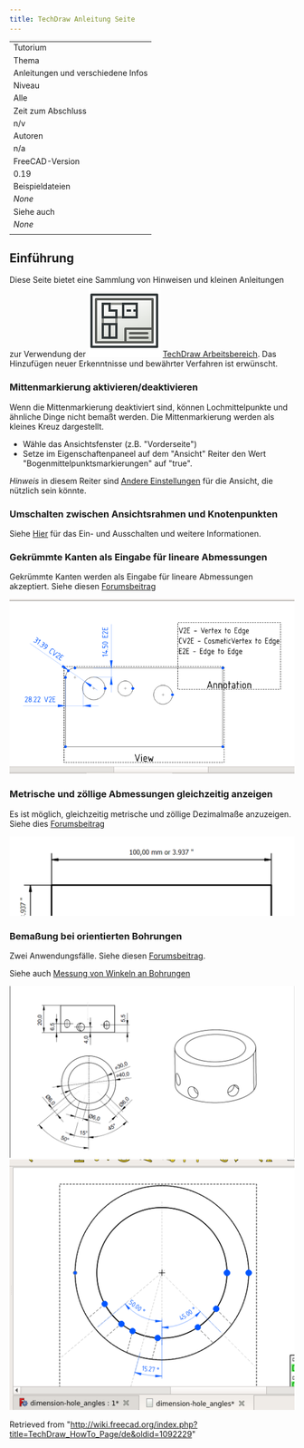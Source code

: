 ```yaml
---
title: TechDraw Anleitung Seite
---
```


|                                    |
| ---------------------------------- |
| Tutorium                           |
| Thema                              |
| Anleitungen und verschiedene Infos |
| Niveau                             |
| Alle                               |
| Zeit zum Abschluss                 |
| n/v                                |
| Autoren                            |
| n/a                                |
| FreeCAD-Version                    |
| 0.19                               |
| Beispieldateien                    |
| _None_                             |
| Siehe auch                         |
| _None_                             |
|                                    |

## Einführung

Diese Seite bietet eine Sammlung von Hinweisen und kleinen Anleitungen zur Verwendung der
![](/src/assets/images/Workbench_TechDraw.svg) [TechDraw Arbeitsbereich](/TechDraw_Workbench/de "TechDraw Workbench/de"). Das Hinzufügen neuer Erkenntnisse und bewährter Verfahren ist erwünscht.

### Mittenmarkierung aktivieren/deaktivieren

Wenn die Mittenmarkierung deaktiviert sind, können Lochmittelpunkte und ähnliche Dinge nicht bemaßt werden. Die Mittenmarkierung werden als kleines Kreuz dargestellt.

- Wähle das Ansichtsfenster (z.B. "Vorderseite")
- Setze im Eigenschaftenpaneel auf dem "Ansicht" Reiter den Wert "Bogenmittelpunktsmarkierungen" auf "true".

_Hinweis_ in diesem Reiter sind [Andere Einstellungen](/TechDraw_View#Properties/de "TechDraw View") für die Ansicht, die nützlich sein könnte.

### Umschalten zwischen Ansichtsrahmen und Knotenpunkten

Siehe [Hier](/TechDraw_ToggleFrame/de "TechDraw ToggleFrame/de") für das Ein- und Ausschalten und weitere Informationen.

### Gekrümmte Kanten als Eingabe für lineare Abmessungen

Gekrümmte Kanten werden als Eingabe für lineare Abmessungen akzeptiert. Siehe diesen [Forumsbeitrag](https://forum.freecadweb.org/viewtopic.php?f=35&t=49719&start=30)

![](/src/assets/images/CurvedEdgeLinearDims.png)

### Metrische und zöllige Abmessungen gleichzeitig anzeigen

Es ist möglich, gleichzeitig metrische und zöllige Dezimalmaße anzuzeigen. Siehe dies [Forumsbeitrag](https://forum.freecadweb.org/viewtopic.php?f=35&t=49711)

![](/src/assets/images/Imperiale_decimale.png)

### Bemaßung bei orientierten Bohrungen

Zwei Anwendungsfälle. Siehe diesen [Forumsbeitrag](https://forum.freecadweb.org/viewtopic.php?f=35&t=49976).

Siehe auch [Messung von Winkeln an Bohrungen](/Measurement_Of_Angles_On_Holes/de "Measurement Of Angles On Holes/de")

![](/src/assets/images/Dimension-hole.png)
![](/src/assets/images/Dimension-hole_angles.png)

Retrieved from "<http://wiki.freecad.org/index.php?title=TechDraw_HowTo_Page/de&oldid=1092229>"
